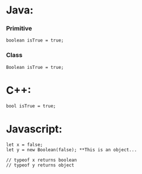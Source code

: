 Java:
====================================================

### Primitive
```
boolean isTrue = true;
```

### Class
```
Boolean isTrue = true;
```

C++:
====================================================

```
bool isTrue = true;
```

Javascript:
====================================================

```
let x = false;
let y = new Boolean(false); **This is an object...

// typeof x returns boolean
// typeof y returns object
```
